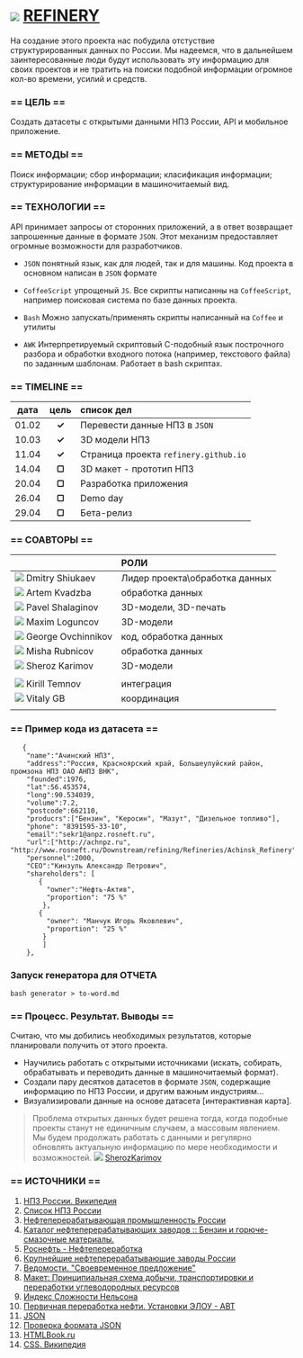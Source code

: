 ![](https://avatars0.githubusercontent.com/u/6559911?s=29) [ REFINERY](https://github.com/soda-io/REFINERY)
===


На создание этого проекта нас побудила отстуствие структурированных данных по России. Мы надеемся, что в дальнейшем заинтересованные люди будут использовать эту информацию для своих проектов и не тратить на поиски подобной информации огромное кол-во времени, усилий и средств.

### == ЦЕЛЬ ==
Создать датасеты с открытыми данными НПЗ России, API и мобильное приложение.

### == МЕТОДЫ ==
Поиск информации; сбор информации; класификация информации; структурирование информации в машиночитаемый вид.

### == ТЕХНОЛОГИИ ==
API принимает запросы от сторонних приложений, а в ответ возвращает запрошенные данные в формате `JSON`. Этот механизм предоставляет огромные возможности для разработчиков.

 - `JSON` понятный язык, как для людей, так и для машины. Код проекта в основном написан в `JSON` формате

 - `CoffeeScript` упрощеный `JS`. Все скрипты написанны на `CoffeeScript`, например поисковая система по базе данных проекта.

 - `Bash` Можно запускать/применять скрипты написанный на `Coffee` и утилиты

 - `AWK` Интерпретируемый скриптовый C-подобный язык построчного разбора и обработки входного потока (например, текстового файла) по заданным шаблонам. Работает в bash скриптах.


### == TIMELINE ==


|   дата    | цель   |  список дел                           |
|:---------:|:------:|:--------------------------------------|
| 01.02     | **✓**  | Перевести данные НПЗ в `JSON`         |
| 10.03     | **✓**  | 3D модели НПЗ                         |
| 11.04     | **✓**  | Страница проекта `refinery.github.io` |
| 14.04     | **▢**  | 3D макет - прототип НПЗ               |
| 20.04     | **▢**  | Разработка приложения                 |
| 26.04     | **▢**  |  Demo day                             | 
| 29.04     | **▢**  | Бета-релиз                            |

 
 
 
### == СОАВТОРЫ ==

|                                                                              |    РОЛИ                       |
|----------------------------------------------------------------------------- |:------------------------------|
| ![](https://avatars3.githubusercontent.com/u/5991448?s=36) Dmitry Shiukaev   | Лидер проекта\обработка данных|
| ![](https://avatars3.githubusercontent.com/u/4639509?s=36) Artem Kvadzba     | обработка данных              |
| ![](https://avatars0.githubusercontent.com/u/3833771?s=36) Pavel Shalaginov  | 3D-модели, 3D-печать          |
| ![](https://avatars2.githubusercontent.com/u/3838734?s=36) Maxim Loguncov    | 3D-модели                     |
| ![](https://avatars1.githubusercontent.com/u/6061182?s=36) George Ovchinnikov|код, обработка данных          |
| ![](https://avatars1.githubusercontent.com/u/6498865?s=36) Misha Rubnicov    | обработка данных              |
| ![](https://avatars0.githubusercontent.com/u/4226210?s=36) Sheroz Karimov    | 3D-модели                     |
|                                                                              |                               |
| ![](https://avatars0.githubusercontent.com/u/147170?s=36) Kirill Temnov      | интеграция                    |
| ![](https://avatars0.githubusercontent.com/u/842476?s=36) Vitaly GB          | координация                   |
|                                                                              |                               |



### == Пример кода из датасета ==
```
   {
    "name":"Ачинский НПЗ",
    "address":"Россия, Красноярский край, Большеулуйский район, промзона НПЗ ОАО АНПЗ ВНК",
    "founded":1976,
    "lat":56.453574,
    "long":90.534039,
    "volume":7.2,
    "postcode":662110,
    "producrs":["Бензин", "Керосин", "Мазут", "Дизельное топливо"],
    "phone": "8391595-33-10",
    "email":"sekr1@anpz.rosneft.ru",
    "url":["http://achnpz.ru", "http://www.rosneft.ru/Downstream/refining/Refineries/Achinsk_Refinery"],
    "personnel":2000,
    "CEO":"Кинзуль Александр Петрович",
    "shareholders": [ 
       {  
         "owner":"Нефть-Актив", 
         "proportion": "75 %"
        },
       {
         "owner": "Манчук Игорь Яковлевич",
         "proportion": "25 %"
        }
        ]
    },
```


### Запуск генератора для ОТЧЕТА

```
bash generator > to-word.md
```


### == Процесс. Результат. Выводы ==

>
Считаю, что мы добились необходимых результатов, которые планировали получить от этого проекта. 
 - Научились работать с открытыми источниками (искать, собирать, обрабатывать и переводить данные в машиночитаемый формат). 
 - Создали пару десятков датасетов в формате `JSON`, содержащие информацию по НПЗ России, и другим важным индустриям...
 - Визуализировали данные на основе датасета [интерактивная карта].
   
> Проблема открытых данных будет решена тогда, когда подобные проекты станут не единичным случаем, а массовым явлением. Мы будем продолжать работать с данными и регулярно обновлять актуальную информацию по мере необходимости и возможностей. 
 ![](https://avatars0.githubusercontent.com/u/4226210?s=16)    [SherozKarimov](https://github.com/SherozKarimov) 
>



### == ИСТОЧНИКИ ==

 1. [НПЗ России. Википедия](http://ru.wikipedia.org/wiki/%D0%9D%D0%B5%D1%84%D1%82%D1%8F%D0%BD%D0%B0%D1%8F_%D0%BF%D1%80%D0%BE%D0%BC%D1%8B%D1%88%D0%BB%D0%B5%D0%BD%D0%BD%D0%BE%D1%81%D1%82%D1%8C_%D0%A0%D0%BE%D1%81%D1%81%D0%B8%D0%B8)
 1. [Список НПЗ России](http://www.wiki-prom.ru/20otrasl.html)
 1. [Нефтеперерабатывающая промышленность России](http://ru.wikipedia.org/wiki/Нефтеперерабатывающая_промышленность_России)
 1. [Каталог нефтеперерабатывающих заводов :: Бензин и горюче-смазочные материалы.](http://www.benzol.ru/npz/?status=2&page=1)
 1. [Роснефть - Нефтепереработка](http://www.rosneft.ru/Downstream/refining/)
 1. [Крупнейшие нефтеперерабатывающие заводы России](http://neftegas.info/engine/info/krupnjejshije-njeftjepjerjerabatyvajushhije-zavody-rossii)
 1. [Ведомости. "Своевременное предложение"](http://tbu.com.ua/digest/svoevremennoe_predlojenie.html)
 1. [Макет: Принципиальная схема добычи, транспортировки и переработки углеводородных ресурсов](http://www.maket-russia.ru/portfolio/portfolio-uchebnye-makety-i-modeli/maket-printsipialnaya-skhema-dobychi-transportirovki-i-pererabotki-uglevodorodnykh-resursov/)
 1. [Индекс Сложности Нельсона](http://neftegaz.ru/tech_library/view/4679)
 1. [Первичная переработка нефти. Установки ЭЛОУ - АВТ](http://e-him.ru/?page=dynamic&section=61&article=1165) 
 1. [JSON](http://ru.wikipedia.org/wiki/JSON) 
 1. [Проверка формата JSON](http://jsonformatter.curiousconcept.com/)
 1. [HTMLBook.ru](http://htmlbook.ru/html5)
 1. [CSS. Википедия](http://ru.wikipedia.org/wiki/%D0%9A%D0%B0%D1%81%D0%BA%D0%B0%D0%B4%D0%BD%D1%8B%D0%B5_%D1%82%D0%B0%D0%B1%D0%BB%D0%B8%D1%86%D1%8B_%D1%81%D1%82%D0%B8%D0%BB%D0%B5%D0%B9)
